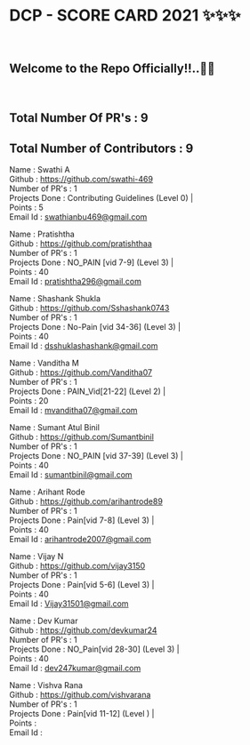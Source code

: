 <h1> DCP - SCORE CARD 2021 ✨✨✨ </h1> <br>
<h2> Welcome to the Repo Officially!!..🙌👏 </h2> <br>

## Total Number Of PR's : 9
## Total Number of Contributors : 9

  
Name : Swathi A <br>
Github : https://github.com/swathi-469 <br>
Number of PR's : 1 <br>
Projects Done : Contributing Guidelines (Level 0) | <br>
Points : 5 <br>
Email Id : swathianbu469@gmail.com

Name : Pratishtha <br>
Github : https://github.com/pratishthaa <br>
Number of PR's : 1 <br>
Projects Done : NO_PAIN [vid 7-9]  (Level 3) | <br>
Points : 40 <br>
Email Id : pratishtha296@gmail.com

Name : Shashank Shukla <br>
Github : https://github.com/Sshashank0743 <br>
Number of PR's : 1 <br>
Projects Done : No-Pain [vid 34-36]  (Level 3) | <br>
Points : 40 <br>
Email Id : dsshuklashashank@gmail.com

Name : Vanditha M <br>
Github : https://github.com/Vanditha07 <br>
Number of PR's : 1 <br>
Projects Done : PAIN_Vid[21-22] (Level 2) | <br>
Points : 20 <br>
Email Id : mvanditha07@gmail.com

Name : Sumant Atul Binil <br>
Github : https://github.com/Sumantbinil <br>
Number of PR's : 1 <br>
Projects Done : NO_PAIN [vid 37-39] (Level 3) | <br>
Points : 40 <br>
Email Id : sumantbinil@gmail.com

Name : Arihant Rode <br>
Github : https://github.com/arihantrode89 <br>
Number of PR's : 1 <br>
Projects Done : Pain[vid 7-8] (Level 3) | <br>
Points : 40 <br>
Email Id : arihantrode2007@gmail.com

Name : Vijay N <br>
Github : https://github.com/vijay3150 <br>
Number of PR's : 1 <br>
Projects Done : Pain[vid 5-6] (Level 3) | <br>
Points : 40 <br>
Email Id : Vijay31501@gmail.com

Name : Dev Kumar <br>
Github : https://github.com/devkumar24 <br>
Number of PR's : 1 <br>
Projects Done : NO_Pain[vid 28-30] (Level 3) | <br>
Points : 40 <br>
Email Id : dev247kumar@gmail.com

Name : Vishva Rana <br>
Github : https://github.com/vishvarana <br>
Number of PR's : 1 <br>
Projects Done : Pain[vid 11-12] (Level ) | <br>
Points :  <br>
Email Id : 
